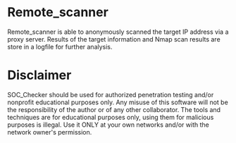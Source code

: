 # Remote_scanner

Remote_scanner is able to anonymously scanned the target IP address via a proxy server. Results of the target information and Nmap scan results are store in a logfile for further analysis. 

# Disclaimer 

SOC_Checker should be used for authorized penetration testing and/or nonprofit educational purposes only. Any misuse of this software will not be the responsibility of the author or of any other collaborator. The tools and techniques are for educational purposes only, using them for malicious purposes is illegal. Use it ONLY at your own networks and/or with the network owner's permission.
